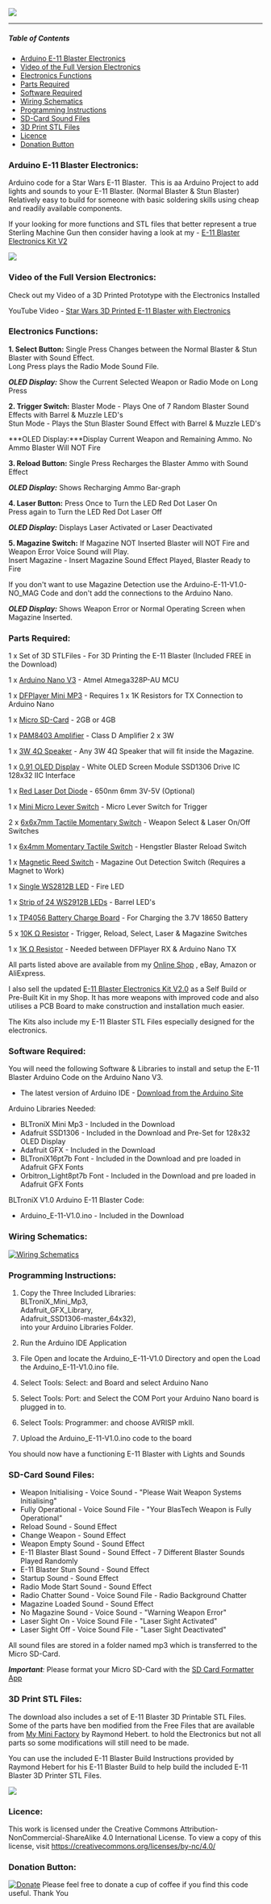 ![](https://GalacticProps.co.uk/GitHub/GitHub_Logo.jpg)


------------

##### *Table of Contents*

- [Arduino E-11 Blaster Electronics](#arduino-e-11-blaster-electronics)
- [Video of the Full Version Electronics](#video-of-the-full-version-electronics)
- [Electronics Functions](#electronics-functions)
- [Parts Required](#parts-required)
- [Software Required](#software-required)
- [Wiring Schematics](#wiring-schematics)
- [Programming Instructions](#programming-instructions)
- [SD-Card Sound Files](#sd-card-sound-files)
- [3D Print STL Files](#3d-print-stl-files)
- [Licence](#licence)
- [Donation Button](#donation-button)

### Arduino E-11 Blaster Electronics:

Arduino code for a Star Wars E-11 Blaster. 
This is aa Arduino Project to add lights and sounds to your E-11 Blaster. (Normal Blaster & Stun Blaster)
Relatively easy to build for someone with basic soldering skills using cheap and readily available components.

If your looking for more functions and STL files that better represent a true Sterling Machine Gun then consider having a look at my - [E-11 Blaster Electronics Kit V2]([https://proptronix.co.uk/prop-electronics/e-11-blaster-electronics-kit-v2](https://proptronix.co.uk/prop-electronics/e-11-stormtrooper-blaster-rifle-electronics-kit) "E-11 Blaster Electronics Kit V2")


![](https://www.galacticprops.co.uk/GitHub/E-11_Blaster/GitHub_E-11_1.png)

### Video of the Full Version Electronics:

Check out my Video of a 3D Printed Prototype with the Electronics Installed

YouTube Video - [Star Wars 3D Printed E-11 Blaster with Electronics](https://youtu.be/4NYTuRMlmhI "Star Wars 3D Printed E-11 Blaster with Electronics")

###  Electronics Functions:
**1. Select Button:**
Single Press Changes between the Normal Blaster & Stun Blaster with Sound Effect.\
Long Press plays the Radio Mode Sound File.

***OLED Display:*** Show the Current Selected Weapon or Radio Mode on Long Press

**2. Trigger Switch:**
Blaster Mode - Plays One of 7 Random Blaster Sound Effects with Barrel & Muzzle LED's\
Stun Mode - Plays the Stun Blaster Sound Effect with Barrel & Muzzle LED's

***OLED Display:***Display Current Weapon and Remaining Ammo. No Ammo Blaster Will NOT Fire

**3. Reload Button:**
Single Press Recharges the Blaster Ammo with Sound Effect

***OLED Display:*** Shows Recharging Ammo Bar-graph

**4. Laser Button:**
Press Once to Turn the LED Red Dot Laser On\
Press again to Turn the LED Red Dot Laser Off

***OLED Display:*** Displays Laser Activated or Laser Deactivated

**5. Magazine Switch:**
If Magazine NOT Inserted Blaster will NOT Fire and Weapon Error Voice Sound will Play.\
Insert Magazine - Insert Magazine Sound Effect Played, Blaster Ready to Fire

If you don't want to use Magazine Detection use the Arduino-E-11-V1.0-NO_MAG Code and 
don't add the connections to the Arduino Nano.

***OLED Display:*** Shows Weapon Error or Normal Operating Screen when Magazine Inserted.

###  Parts Required:

1 x Set of 3D STLFiles  - For 3D Printing the E-11 Blaster (Included FREE in the Download)

1 x [Arduino Nano V3](https://proptronix.co.uk/arduino_components/microcontrollers/arduino-nano-v3-0 "Arduino Nano V3") - Atmel Atmega328P-AU MCU

1 x [DFPlayer Mini MP3](https://proptronix.co.uk/arduino_components/audio_components/dfplayer_mini_mp3 "DFPlayer Mini MP3") - Requires 1 x 1K Resistors for TX Connection to Arduino Nano

1 x [Micro SD-Card](https://proptronix.co.uk/arduino_components/audio_components/4gb-micro-sd-card "Micro SD-Card") - 2GB or 4GB

1 x [PAM8403 Amplifier](https://proptronix.co.uk/arduino_components/audio_components/pam8403-class-d-amplifier "PAM8403 Amplifier") - Class D Amplifier 2 x 3W

1 x [3W 4Ω Speaker](https://proptronix.co.uk/arduino_components/speakers/3w-4-ohm-speaker-with-lead "3W 4Ω Speaker") - Any 3W 4Ω Speaker that will fit inside the Magazine.

1 x [0.91 OLED Display](https://proptronix.co.uk/arduino_components/oled_displays/0-91-oled-display "0.91 OLED Display") - White OLED Screen Module SSD1306 Drive IC 128x32 IIC Interface

1 x [Red Laser Dot Diode](https://proptronix.co.uk/arduino_components/leds/red-dot-laser-diode-led "Red Laser Dot Diode") - 650nm 6mm 3V-5V (Optional)

1 x [Mini Micro Lever Switch](https://proptronix.co.uk/other_components/switches/micro-limit-lever-switch " Mini Micro Lever Switch") - Micro Lever Switch for Trigger

2 x [6x6x7mm Tactile Momentary Switch](https://proptronix.co.uk/other_components/switches/6mm-tactile-switch "6x6x7mm Tactile Momentary Switch") - Weapon Select & Laser On/Off Switches

1 x [6x4mm Momentary Tactile Switch](https://proptronix.co.uk/other_components/switches/6x4x5-mm-tactile-switch "6x4mm Momentary Tactile Switch") - Hengstler Blaster Reload Switch

1 x [Magnetic Reed Switch](https://proptronix.co.uk/other_components/switches/magnetic-reed-switch "Magnetic Reed Switch") - Magazine Out Detection Switch (Requires a Magnet to Work)

1 x [Single WS2812B LED](https://proptronix.co.uk/arduino_components/leds/single-rgb-neopixel-led "Single WS2812B LED") - Fire LED

1 x [Strip of 24 WS2912B LEDs](https://proptronix.co.uk/arduino_components/leds/e-11-blaster-neopixel-strip "Strip of 24 WS2912B LEDs") - Barrel LED's

1 x [TP4056 Battery Charge Board](https://proptronix.co.uk/other_components/battery_circuit_boards/usb-battery-charger-tp4056 "TP4056 Battery Charge Board") - For Charging the 3.7V 18650 Battery

5 x [10K Ω Resistor](https://proptronix.co.uk/other_components/resistors/1-4w-carbon-film-resistors "10K Ω Resistor") - Trigger, Reload, Select, Laser & Magazine Switches

1 x [1K Ω Resistor](https://proptronix.co.uk/other_components/resistors/1-4w-carbon-film-resistors "1K Ω Resistor") - Needed between DFPlayer RX & Arduino Nano TX

All parts listed above are available from my [Online Shop](https://proptronix.co.uk "Online Shop") , eBay, Amazon or AliExpress.

I also sell the updated [E-11 Blaster Electronics Kit V2.0](https://proptronix.co.uk/prop-electronics/e-11-blaster-electronics-kit-v2 "E-11 Blaster Electronics Kit V2.0") as a Self Build or Pre-Built Kit in my Shop. It has more weapons with improved code and also utilises a PCB Board to make construction and installation much easier.

The Kits also include my E-11 Blaster STL Files especially designed for the electronics.

###  Software Required:

You will need the following Software & Libraries to install and setup the E-11 Blaster Arduino Code on the Arduino Nano V3.
- The latest version of Arduino IDE - [Download from the Arduino Site](https://www.arduino.cc/en/Main/Software "Download from the Arduino Site")

Arduino Libraries Needed:

- BLTroniX Mini Mp3 - Included in the Download
- Adafruit SSD1306 - Included in the Download and Pre-Set for 128x32 OLED Display
- Adafruit GFX - Included in the Download
- BLTroniX16pt7b Font - Included in the Download and pre loaded in Adafruit GFX Fonts
- Orbitron_Light8pt7b Font - Included in the Download and pre loaded in Adafruit GFX Fonts

BLTroniX V1.0 Arduino E-11 Blaster Code: 

- Arduino_E-11-V1.0.ino - Included in the Download

###  Wiring Schematics:

[![Wiring Schematics](https://www.galacticprops.co.uk/GitHub/E-11_Blaster/GitHub_E-11_Schematics1.png "Wiring Schematics")](https://www.galacticprops.co.uk/GitHub/E-11_Blaster/GitHub_E-11_Schematics1.png "Wiring Schematics")

###  Programming Instructions:

1. Copy the Three Included Libraries:\
BLTroniX_Mini_Mp3,\
Adafruit_GFX_Library,\
Adafruit_SSD1306-master_64x32),\
into your Arduino Libraries Folder.

2. Run the Arduino IDE Application

3. File Open and locate the Arduino_E-11-V1.0 Directory and open the Load the Arduino_E-11-V1.0.ino file.

4. Select Tools: Select: and Board and select Arduino Nano

5. Select Tools: Port: and Select the COM Port your Arduino Nano board is plugged in to.

6. Select Tools: Programmer: and choose AVRISP mkII.

7. Upload the Arduino_E-11-V1.0.ino code to the board

You should now have a functioning E-11 Blaster with Lights and Sounds

### SD-Card Sound Files:

- Weapon Initialising - Voice Sound - "Please Wait Weapon Systems Initialising"
- Fully Operational - Voice Sound File - "Your BlasTech Weapon is Fully Operational"
- Reload Sound - Sound Effect
- Change Weapon - Sound Effect
- Weapon Empty Sound - Sound Effect
- E-11 Blaster Blast Sound - Sound Effect - 7 Different Blaster Sounds Played Randomly
- E-11 Blaster Stun Sound - Sound Effect
- Startup Sound - Sound Effect
- Radio Mode Start Sound - Sound Effect
- Radio Chatter Sound - Voice Sound File - Radio Background Chatter
- Magazine Loaded Sound - Sound Effect
- No Magazine Sound - Voice Sound - "Warning Weapon Error"
- Laser Sight On - Voice Sound File - "Laser Sight Activated"
- Laser Sight Off - Voice Sound File - "Laser Sight Deactivated"

All sound files are stored in a folder named mp3 which is transferred to the Micro SD-Card.

***Important**:*
Please  format your Micro SD-Card with the [SD Card Formatter App](https://www.sdcard.org/downloads/formatter/ "SD Card Formatter App")

### 3D Print STL Files:
The download also includes a set of E-11 Blaster 3D Printable STL Files.
Some of the parts have ben modified from the Free Files that are available from [My Mini Factory](https://www.myminifactory.com/object/3d-print-star-wars-storm-trooper-blastech-e-11-blaster-rifle-by-blaster-master-72283 "My Mini Factory") by Raymond Hebert. to hold the Electronics but not all parts so some modifications will still need to be made.

You can use the included E-11 Blaster Build Instructions provided by Raymond Hebert for his E-11 Blaster Build to help build the included E-11 Blaster 3D Printer STL Files.

![](https://GalacticProps.co.uk/GitHub/E-11_Blaster/GitHub_Trigger_Switches.jpg)

###  Licence:

This work is licensed under the Creative Commons Attribution-NonCommercial-ShareAlike 4.0 International License.
To view a copy of this license, visit https://creativecommons.org/licenses/by-nc/4.0/


### Donation Button:
[![Donate](https://img.shields.io/badge/Donate-PayPal-green.svg)](https://www.paypal.com/donate/?hosted_button_id=PEK9F5JV4Q6NL) Please feel free to donate a cup of coffee if you find this code useful. Thank You
